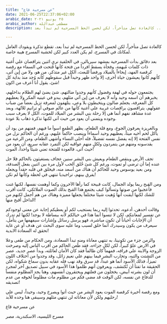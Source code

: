 ```yaml
---
title: "عن مسرحية قاع"
date: 2021-06-25T22:37:06+02:00
arabic_date: ٢٥ يونيو ٢٠٢١
arabic_author: مصطفى عبدالله
description: كالعادة تصل متأخراً، لكن لحسن الحظ المسرحية لم تبدأ بعد ..

---
```


كالعادة تصل متأخراً، لكن لحسن الحظ المسرحية لم تبدأ بعد، تقطع تذكرة ويقودك العامل لمكانك في المسرح، لم يكن العدد كبير لكن لخشبة المسرح هيبة خاصة.

بعد دقائق بدأت المسرحية بمشهد سيريالي، في الخلفية نري اثنين يتراقصان علي أُغنية ذات كلمات مُبهمة، وفجأة يسقط افرداً من فتحة كأنها فُتحت في السماء مع رقصة كرقصة المهد، إيحاءاً بالميلاد ورفضاً للبعث، الكل غير متذكر، من هو، ولا من إين آتى، كأنهم كانوا يعيشون حياة أخرى، إلا واحد ظهر وحيداً قبل سقوطهم كأنه وُجد منذ بداية كل شئ، يقول أنا أعرف من اكون!

يجتمعون حوله في لهفة وفضول كأنهم وجدوا ضالتهم، شئ يضئ لهم الظلام بداخلهم، يخبرهم أن اسمه وحيد وأنه لا يعرف من إين آتي مثلهم، يبدو في عينيه المكر ولا يعطيهم كل المعرفة، يجعلم ضالون ويتخبطون بلا وعي، يتلهفون لمعرفة تزيل بعضاً من ضباب عقولهم، يتراقصون براقصات غريبة علي أغنية كأنها من عالم صوفي أو ترانيم للآلهة، وبعد عدة مشاهد نفهم أنما هي إلا رحلة بني البشر من الميلاد للموت، الكل لا يعرف سبب وجوده ويتمنى أن يعود من حيث آتى لكنها تذكرة ذهاب بلا عودة.

وبالغريزة يعرفون الجوع، ومع قلة الطعام، يظهر الطمع اسوأ ما فيهم، فمنهم من يود أن يأكل لحم أخيه ميتاً، يعطيهم وحيد أسماءاً وينصب حاكماً عليهم، ورغم أن الحاكم نزل من نفس الفتحة إلا إنه يفضل نفسه تفضيلاً، فله أحلى النساء وأشهى الطعام، ومن الرعية من يقدسونه ومنهم من يتمردون ولكلٍ منهم عواقبه لكن التمرد عقابه سريع، أن يعود من حيث آتى، فالعودة للفتحة تعني شيئاً واحداً، الموت!

تجف الأرض وينقص الطعام ويعيش بني البشر سنين عجاف يستغيثون بالحاكم فلا حل عنده إما أن ترضى أو تموت، ورغم كل شئ خُلق الحب لأول مرة بين اثنين بفعل الصدفة، ومن بعيد يوسوس وحيد للحاكم أن هناك من أسعد منه، فيخلق في قلبه حقداً ويجعله يفرق بينهم، تراجيديا تنتهي في لحظة وكأنها لم تكن!

ومن القبح ربما يولد الجمال، كانت قبيحة كما رأها الآخرون وكما أوهمت نفسها، لكنها غنت فأُعجبوا من صوتها وتسألوا كيف يجتمع هذا القبح بذلك الصوت الملائكي، كانت أقرب للشك لكنها أيقنت أنها وُهبت شيئا مختلفاً يجعلها مميزة وهناك من هم أجمل لكنهم من الداخل أقبح منها!

وقالت أحدهن، أدعوه، تحدثوا إليه ربما يستجيب لكم أو يعطيكم إجابة عن معنى لوجودكم عن تفسير لمعانتكم، لكن لا تنسوا أنما هذا في خيالكم لأنه ببساطة لا يوجد! لكنها لم تدرك أن الإجابات أحياناً لن تكون مباشرة، فهو يرسل رسائل وإشارات سيفهمها من يتأمل، سيعرف من يكون وسيدرك أنما خلق لسبب وما عليه سوى البحث عن هدف أو عن غاية تحقق له السعادة الابدية!

والزمن جزء من تكونينا، به تنتهي معاناة ومنه تبدأ السعادة، ومن الحكام من طغى وعلا في الارض علوً كبيراً، لكن لكلٍ جزاءه، فقد طُعن الحاكم من أقرب الناس إليه وصرخت الزوجة والابنة علي فراقه، فمهما كان ظالماً فقد كان الأمان لعائلته، وبدأ عصر جديد، عصر من التشتت والتيه، وتحارب البشر فيما بينهم علي نعيم زائل، وقد وجدوا من أختلاف اللون تميزاً، فذلك الأسود أنما هو عبداً، قد سرق وقد نهب فله عقابه بدون سماع شكواه، لكن الحقيقة ما تفتأ أن تُكتشف، ويعرفون أنهم ظلموا هذا الأسود في سبيل تصديق آخر لمجرد أن لون بشرته أبيض، يخجلون من فعلتهم ويحتقرون أنفسهم، وهنا يجد المظلوم منفساً للدفاع عن نفسه، لكن الوقت قد مضى فكم من مظلوم مات مظلوماً لخوفه من عدم تصديقه!

ومع رقصة أخيرة كرقصة الموت يعود البشر من حيث أتوا ويصرخ وحيد، وحيداً، ليس علي رحليهم ولكن لأن معاناته لن تنتهي مثلهم وسيبقى هنا وحده للأبد!

عن مسرحية قاع

مسرح الليسيه، الاسكندرية، مصر
